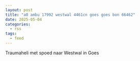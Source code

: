 ```yaml
---
layout: post
title: "a0 ambu 17992 westwal 4461cn goes goes bon 66462"
date: 2025-05-04
categories: 
  - rss
tags: 
  - feed
---
```


Traumaheli met spoed naar Westwal in Goes
